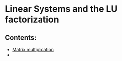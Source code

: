 # Linear Systems and the LU factorization

## Contents:

- [Matrix multiplication](https://nbviewer.org/url/-%20%5BMatrix%20multiplication%5D%28https%3A//github.com/um-perez-alvaro/Numerical-Analysis/blob/main/Notebooks/Linear%20systems/notebooks/Matrix%20multiplication.ipynb%29)
- 
